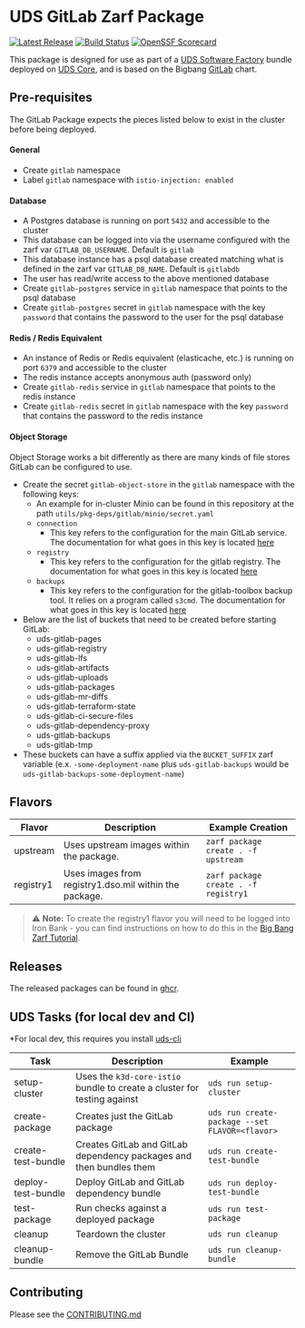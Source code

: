 # UDS GitLab Zarf Package

[![Latest Release](https://img.shields.io/github/v/release/defenseunicorns/uds-package-gitlab)](https://github.com/defenseunicorns/uds-package-gitlab/releases)
[![Build Status](https://img.shields.io/github/actions/workflow/status/defenseunicorns/uds-package-gitlab/tag-and-release.yaml)](https://github.com/defenseunicorns/uds-package-gitlab/actions/workflows/tag-and-release.yaml)
[![OpenSSF Scorecard](https://api.securityscorecards.dev/projects/github.com/defenseunicorns/uds-package-gitlab/badge)](https://api.securityscorecards.dev/projects/github.com/defenseunicorns/uds-package-gitlab)

This package is designed for use as part of a [UDS Software Factory](https://github.com/defenseunicorns/uds-software-factory) bundle deployed on [UDS Core](https://github.com/defenseunicorns/uds-core), and is based on the Bigbang [GitLab](https://repo1.dso.mil/big-bang/product/packages/gitlab) chart.

## Pre-requisites

The GitLab Package expects the pieces listed below to exist in the cluster before being deployed.

#### General

- Create `gitlab` namespace
- Label `gitlab` namespace with `istio-injection: enabled`

#### Database

- A Postgres database is running on port `5432` and accessible to the cluster
- This database can be logged into via the username configured with the zarf var `GITLAB_DB_USERNAME`. Default is `gitlab`
- This database instance has a psql database created matching what is defined in the zarf var `GITLAB_DB_NAME`. Default is `gitlabdb`
- The user has read/write access to the above mentioned database
- Create `gitlab-postgres` service in `gitlab` namespace that points to the psql database
- Create `gitlab-postgres` secret in `gitlab` namespace with the key `password` that contains the password to the user for the psql database

#### Redis / Redis Equivalent

- An instance of Redis or Redis equivalent (elasticache, etc.) is running on port `6379` and accessible to the cluster
- The redis instance accepts anonymous auth (password only)
- Create `gitlab-redis` service in `gitlab` namespace that points to the redis instance
- Create `gitlab-redis` secret in `gitlab` namespace with the key `password` that contains the password to the redis instance

#### Object Storage

Object Storage works a bit differently as there are many kinds of file stores GitLab can be configured to use.

- Create the secret `gitlab-object-store` in the `gitlab` namespace with the following keys:
  - An example for in-cluster Minio can be found in this repository at the path `utils/pkg-deps/gitlab/minio/secret.yaml`
  - `connection`
    - This key refers to the configuration for the main GitLab service. The documentation for what goes in this key is located [here](https://docs.gitlab.com/16.0/ee/administration/object_storage.html#configure-the-connection-settings)
  - `registry`
    - This key refers to the configuration for the gitlab registry. The documentation for what goes in this key is located [here](https://docs.docker.com/registry/configuration/#storage)
  - `backups`
    - This key refers to the configuration for the gitlab-toolbox backup tool. It relies on a program called `s3cmd`. The documentation for what goes in this key is located [here](https://s3tools.org/kb/item14.htm)
- Below are the list of buckets that need to be created before starting GitLab:
  - uds-gitlab-pages
  - uds-gitlab-registry
  - uds-gitlab-lfs
  - uds-gitlab-artifacts
  - uds-gitlab-uploads
  - uds-gitlab-packages
  - uds-gitlab-mr-diffs
  - uds-gitlab-terraform-state
  - uds-gitlab-ci-secure-files
  - uds-gitlab-dependency-proxy
  - uds-gitlab-backups
  - uds-gitlab-tmp
- These buckets can have a suffix applied via the `BUCKET_SUFFIX` zarf variable (e.x. `-some-deployment-name` plus `uds-gitlab-backups` would be `uds-gitlab-backups-some-deployment-name`)

## Flavors

| Flavor | Description | Example Creation |
| ------ | ----------- | ---------------- |
| upstream | Uses upstream images within the package. | `zarf package create . -f upstream` |
| registry1 | Uses images from registry1.dso.mil within the package. | `zarf package create . -f registry1` |

> :warning: **Note:** To create the registry1 flavor you will need to be logged into Iron Bank - you can find instructions on how to do this in the [Big Bang Zarf Tutorial](https://docs.zarf.dev/docs/zarf-tutorials/big-bang#setup).

## Releases

The released packages can be found in [ghcr](https://github.com/defenseunicorns/uds-package-gitlab/pkgs/container/packages%2Fuds%2Fgitlab).

## UDS Tasks (for local dev and CI)

*For local dev, this requires you install [uds-cli](https://github.com/defenseunicorns/uds-cli?tab=readme-ov-file#install)

| Task | Description | Example |
| ---- | ----------- | ------- |
| setup-cluster | Uses the `k3d-core-istio` bundle to create a cluster for testing against | `uds run setup-cluster` |
| create-package | Creates just the GitLab package | `uds run create-package --set FLAVOR=<flavor>` |
| create-test-bundle | Creates GitLab and GitLab dependency packages and then bundles them | `uds run create-test-bundle` |
| deploy-test-bundle | Deploy GitLab and GitLab dependency bundle | `uds run deploy-test-bundle` |
| test-package | Run checks against a deployed package | `uds run test-package` |
| cleanup | Teardown the cluster | `uds run cleanup` |
| cleanup-bundle | Remove the GitLab Bundle | `uds run cleanup-bundle` |

## Contributing

Please see the [CONTRIBUTING.md](./CONTRIBUTING.md)
